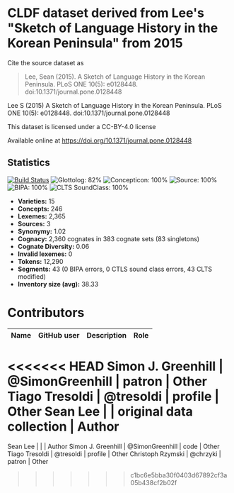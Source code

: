 # CLDF dataset derived from Lee's "Sketch of Language History in the Korean Peninsula" from 2015

Cite the source dataset as

> Lee, Sean (2015). A Sketch of Language History in the Korean Peninsula. PLoS ONE 10(5): e0128448. doi:10.1371/journal.pone.0128448


Lee S (2015) A Sketch of Language History in the Korean Peninsula. PLoS ONE 10(5): e0128448. doi:10.1371/journal.pone.0128448

This dataset is licensed under a CC-BY-4.0 license

Available online at https://doi.org/10.1371/journal.pone.0128448

## Statistics


[![Build Status](https://travis-ci.org/lexibank/leekoreanic.svg?branch=master)](https://travis-ci.org/lexibank/leekoreanic)
![Glottolog: 82%](https://img.shields.io/badge/Glottolog-82%25-yellowgreen.svg "Glottolog: 82%")
![Concepticon: 100%](https://img.shields.io/badge/Concepticon-100%25-brightgreen.svg "Concepticon: 100%")
![Source: 100%](https://img.shields.io/badge/Source-100%25-brightgreen.svg "Source: 100%")
![BIPA: 100%](https://img.shields.io/badge/BIPA-100%25-brightgreen.svg "BIPA: 100%")
![CLTS SoundClass: 100%](https://img.shields.io/badge/CLTS%20SoundClass-100%25-brightgreen.svg "CLTS SoundClass: 100%")

- **Varieties:** 15
- **Concepts:** 246
- **Lexemes:** 2,365
- **Sources:** 3
- **Synonymy:** 1.02
- **Cognacy:** 2,360 cognates in 383 cognate sets (83 singletons)
- **Cognate Diversity:** 0.06
- **Invalid lexemes:** 0
- **Tokens:** 12,290
- **Segments:** 43 (0 BIPA errors, 0 CTLS sound class errors, 43 CLTS modified)
- **Inventory size (avg):** 38.33

# Contributors

Name               | GitHub user     | Description                          | Role
---                | ---             | ---                                  | ---
<<<<<<< HEAD
Simon J. Greenhill | @SimonGreenhill | patron                               | Other
Tiago Tresoldi     | @tresoldi       | profile                              | Other
Sean Lee | | original data collection | Author
=======
Sean Lee           |                 |                                      | Author
Simon J. Greenhill | @SimonGreenhill | code                                 | Other
Tiago Tresoldi     | @tresoldi       | profile                              | Other
Christoph Rzymski  | @chrzyki        | patron                               | Other
>>>>>>> c1bc6e5bba30f0403d67892cf3a05b438cf2b02f


